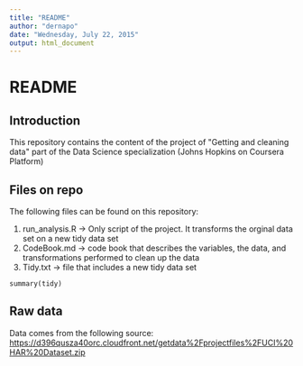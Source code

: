```yaml
---
title: "README"
author: "dernapo"
date: "Wednesday, July 22, 2015"
output: html_document
---
```

# README

## Introduction
This repository contains the content of the project of "Getting and cleaning data" part of the Data Science specialization (Johns Hopkins on Coursera Platform)

## Files on repo


The following files can be found on this repository:
1. run_analysis.R -> Only script of the project. It transforms the orginal data set on a new tidy data set 
2. CodeBook.md ->  code book that describes the variables, the data, and transformations performed to clean up the data
3. Tidy.txt -> file that includes a new tidy data set

```{r}
summary(tidy)
```

## Raw data
Data comes from the following source:
https://d396qusza40orc.cloudfront.net/getdata%2Fprojectfiles%2FUCI%20HAR%20Dataset.zip
